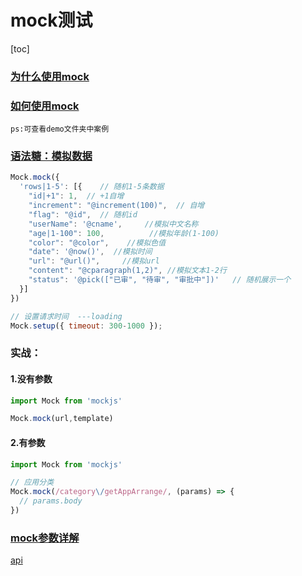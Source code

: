 # mock测试

[toc]
### [为什么使用mock](http://mockjs.com/)

### [如何使用mock](./demo/mock.html)   
    ps:可查看demo文件夹中案例


### [语法糖：模拟数据](http://mockjs.com/examples.html)
```js
Mock.mock({
  'rows|1-5': [{    // 随机1-5条数据
    "id|+1": 1,  // +1自增
    "increment": "@increment(100)",  // 自增
    "flag": "@id",  // 随机id
    "userName": '@cname',     //模拟中文名称
    "age|1-100": 100,          //模拟年龄(1-100)
    "color": "@color",    //模拟色值
    "date": '@now()',  //模拟时间
    "url": "@url()",     //模拟url
    "content": "@cparagraph(1,2)", //模拟文本1-2行
    "status": '@pick(["已审", "待审", "审批中"])'   // 随机展示一个
  }]
})
```


```js
// 设置请求时间  ---loading
Mock.setup({ timeout: 300-1000 });  
```

### 实战：
#### 1.没有参数
```js
import Mock from 'mockjs'

Mock.mock(url,template)
```
#### 2.有参数
```js
import Mock from 'mockjs'

// 应用分类
Mock.mock(/category\/getAppArrange/, (params) => {
  // params.body
})
```
### [mock参数详解](https://github.com/nuysoft/Mock/wiki/Mock.mock())


[api](http://mockjs.com/0.1/#)









